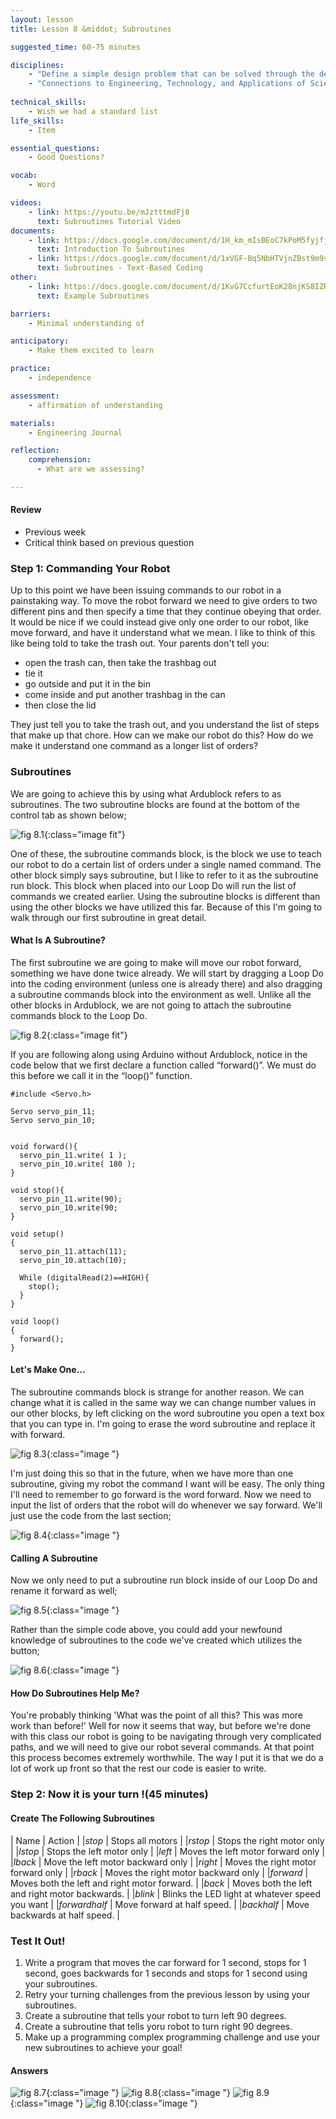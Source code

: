 ```yaml
---
layout: lesson
title: Lesson 8 &middot; Subroutines

suggested_time: 60-75 minutes  

disciplines:
    - "Define a simple design problem that can be solved through the development of an object, tool, process, or system and includes several criteria for success and constraints on materials, time, or cost. (3-5-ETS1-1)"
    - "Connections to Engineering, Technology, and Applications of Science: Influence of Engineering, Technology, and Science on Society and the Natural World Engineers improve existing technologies or develop new ones. (4-PS3-4)"
     
technical_skills:
    - Wish we had a standard list
life_skills:
    - Item

essential_questions: 
    - Good Questions?

vocab:
    - Word

videos:
    - link: https://youtu.be/mJztttmdFj8
      text: Subroutines Tutorial Video
documents:
    - link: https://docs.google.com/document/d/1H_km_mIsBEoC7kPoM5fyjfje3Bg5KI3XoUvjNfSUag4/view
      text: Introduction To Subroutines
    - link: https://docs.google.com/document/d/1xVGF-Bq5NbHTVjnZBst9m9sjLJsxC6KMphYbhcsgeVY/view
      text: Subroutines - Text-Based Coding
other:
    - link: https://docs.google.com/document/d/1KvG7CcfurtEoK28njKS8IZRMv-oCGBhf5GuT9uA-hTI/view
      text: Example Subroutines

barriers: 
    - Minimal understanding of 

anticipatory:
    - Make them excited to learn

practice:
    - independence

assessment:
    - affirmation of understanding

materials:
    - Engineering Journal

reflection:
    comprehension:
      - What are we assessing?

---
```


#### Review
   * Previous week  
   * Critical think based on previous question

### Step 1: Commanding Your Robot
Up to this point we have been issuing commands to our robot in a painstaking way. To move the robot forward we need to give orders to two different pins and then specify a time that they continue obeying that order. It would be nice if we could instead give only one order to our robot, like move forward, and have it understand what we mean. I like to think of this like being told to take the trash out. Your parents don't tell you: 

- open the trash can, then take the trashbag out
- tie it
- go outside and put it in the bin
- come inside and put another trashbag in the can
- then close the lid

They just tell you to take the trash out, and you understand the list of steps that make up that chore. How can we make our robot do this? How do we make it understand one command as a longer list of orders?

### Subroutines
We are going to achieve this by using what Ardublock refers to as subroutines. The two subroutine blocks are found at the bottom of the control tab as shown below;

![fig 8.1](fig-8_1.png){:class="image fit"}


One of these, the subroutine commands block, is the block we use to teach our robot to do a certain list of orders under a single named command. The other block simply says subroutine, but I like to refer to it as the subroutine run block. This block when placed into our Loop Do will run the list of commands we created earlier. Using the subroutine blocks is different than using the other blocks we have utilized this far. Because of this I'm going to walk through our first subroutine in great detail.

#### What Is A Subroutine?
The first subroutine we are going to make will move our robot forward, something we have done twice already. We will start by dragging a Loop Do into the coding environment (unless one is already there) and also dragging a subroutine commands block into the environment as well. Unlike all the other blocks in Ardublock, we are not going to attach the subroutine commands block to the Loop Do.

![fig 8.2](fig-8_2.png){:class="image fit"}

If you are following along using Arduino without Ardublock, notice in the code below that we first declare a function called “forward()”.  We must do this before we call it in the “loop()” function.  

```
#include <Servo.h>

Servo servo_pin_11;
Servo servo_pin_10;


void forward(){
  servo_pin_11.write( 1 );
  servo_pin_10.write( 180 );
}

void stop(){
  servo_pin_11.write(90);
  servo_pin_10.write(90;
}

void setup()
{
  servo_pin_11.attach(11);
  servo_pin_10.attach(10);

  While (digitalRead(2)==HIGH){
    stop();
  }
}

void loop()
{
  forward();
}
```

#### Let's Make One…
The subroutine commands block is strange for another reason. We can change what it is called in the same way we can change number values in our other blocks, by left clicking on the word subroutine you open a text box that you can type in. I'm going to erase the word subroutine and replace it with forward.

![fig 8.3](fig-8_3.png){:class="image "}

I'm just doing this so that in the future, when we have more than one subroutine, giving my robot the command I want will be easy. The only thing I'll need to remember to go forward is the word forward. Now we need to input the list of orders that the robot will do whenever we say forward. We'll just use the code from the last section;

![fig 8.4](fig-8_4.png){:class="image "}

#### Calling A Subroutine
Now we only need to put a subroutine run block inside of our Loop Do and rename it forward as well;

![fig 8.5](fig-8_5.png){:class="image "}

Rather than the simple code above, you could add your newfound knowledge of subroutines to the code we've created which utilizes the button;

![fig 8.6](fig-8_6.png){:class="image "}

#### How Do Subroutines Help Me?
You're probably thinking 'What was the point of all this? This was more work than before!' Well for now it seems that way, but before we're done with this class our robot is going to be navigating through very complicated paths, and we will need to give our robot several commands. At that point this process becomes extremely worthwhile. The way I put it is that we do a lot of work up front so that the rest our code is easier to write.

### Step 2: Now it is your turn !(45 minutes) 
#### Create The Following Subroutines
| Name | Action |
|*stop* | Stops all motors |
|*rstop* | Stops the right motor only |
|*lstop* | Stops the left motor only |
|*left* | Moves the left motor forward only |
|*lback* | Move the left motor backward only |
|*right* | Moves the right motor forward only |
|*rback* | Moves the right motor backward only |
|*forward* | Moves both the left and right motor forward. |
|*back* | Moves both the left and right motor backwards. |
|*blink* | Blinks the LED light at whatever speed you want |
|*forwardhalf* | Move forward at half speed. |
|*backhalf* | Move backwards at half speed. |

### Test It Out!
1. Write a program that moves the car forward for 1 second, stops for 1 second, goes backwards for 1 seconds and stops for 1 second using your subroutines.
2. Retry your turning challenges from the previous lesson by using your subroutines.
3. Create a subroutine that tells your robot to turn left 90 degrees.
4. Create a subroutine that tells yoru robot to turn right 90 degrees.
5. Make up a programming complex programming challenge and use your new subroutines to achieve your goal!

#### Answers

![fig 8.7](fig-8_7.png){:class="image "}
![fig 8.8](fig-8_8.png){:class="image "}
![fig 8.9](fig-8_9.png){:class="image "}
![fig 8.10](fig-8_10.png){:class="image "}